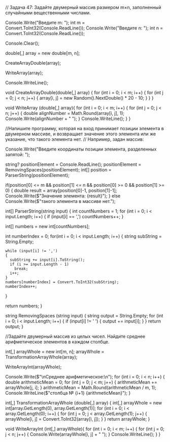 // Задача 47: Задайте двумерный массив размером m×n, заполненный случайными вещественными числами.

Console.Write("Введите m: ");
int m = Convert.ToInt32(Console.ReadLine());
Console.Write("Введите n: ");
int n = Convert.ToInt32(Console.ReadLine());

Console.Clear();

double[,] array = new double[m, n];

CreateArrayDouble(array);

WriteArray(array);

Console.WriteLine();

void CreateArrayDouble(double[,] array)
{
  for (int i = 0; i < m; i++)
  {
    for (int j = 0; j < n; j++)
    {
      array[i, j] = new Random().NextDouble() * 20 - 10;
    }
  }
}

void WriteArray (double[,] array){
for (int i = 0; i < m; i++)
  {
      for (int j = 0; j < n; j++)
      {
        double alignNumber = Math.Round(array[i, j], 1);
        Console.Write(alignNumber + " ");
      }
      Console.WriteLine();
  }
}


//Напишите программу, которая на вход принимает позиции элемента в двумерном массиве, и возвращает значение этого элемента или же указание, что такого элемента нет.
// Например, задан массив:

Console.Write("Введите координаты позиции элемента, разделенных запятой: ");

string? positionElement = Console.ReadLine();
positionElement = RemovingSpaces(positionElement);
int[] position = ParserString(positionElement);

if(position[0] <= m 
&& position[1] <= n 
&& position[0] >= 0 
&& position[1] >= 0) 
{
  double result = array[position[0]-1, position[1]-1];
  Console.Write($"Значение элемента: {result}");
}
else Console.Write($"такого элемента в массиве нет.");

int[] ParserString(string input)
{
  int countNumbers = 1;
  for (int i = 0; i < input.Length; i++)
  {
      if (input[i] == ',')
          countNumbers++;
  }

  int[] numbers = new int[countNumbers];

  int numberIndex = 0;
  for(int i = 0; i < input.Length; i++)
  {
    string subString = String.Empty;

    while (input[i] != ',')
    {
      subString += input[i].ToString();
      if (i >= input.Length - 1)
        break;
      i++;
    }
    numbers[numberIndex] = Convert.ToInt32(subString);
    numberIndex++;
  }

  return numbers;
}

string RemovingSpaces (string input)
{
  string output = String.Empty;
  for (int i = 0; i < input.Length; i++)
  {
    if (input[i] != ' ') 
    {
      output += input[i];
    }
  }
  return output;
}




//Задайте двумерный массив из целых чисел. Найдите среднее арифметическое элементов в каждом столбце.


int[,] arrayWhole = new int[m, n];
arrayWhole = TransformationArrayWhole(array);

WriteArrayInt(arrayWhole);

Console.Write($"\nCреднее арифметическое:\n");
for (int i = 0; i < n; i++)
{
  double arithmeticMean = 0;
  for (int j = 0; j < m; j++)
  {
    arithmeticMean += arrayWhole[j, i];
  }
  arithmeticMean = Math.Round(arithmeticMean / m, 1);
  Console.WriteLine($"столбца № {i+1} {arithmeticMean}");
}

int[,] TransformationArrayWhole (double[,] array)
{
  int[,] arrayWhole = new int[array.GetLength(0), array.GetLength(1)];
  for (int i = 0; i < array.GetLength(0); i++)
  {
    for (int j = 0; j < array.GetLength(1); j++)
    {
      arrayWhole[i, j] = Convert.ToInt32(array[i, j]);
    }
  }
  return arrayWhole;
}

void WriteArrayInt (int[,] arrayWhole){
for (int i = 0; i < m; i++)
  {
      for (int j = 0; j < n; j++)
      {
        Console.Write(arrayWhole[i, j] + " ");
      }
      Console.WriteLine();
  }
}
